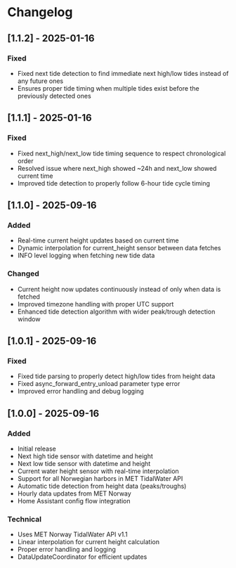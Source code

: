# Changelog

## [1.1.2] - 2025-01-16

### Fixed
- Fixed next tide detection to find immediate next high/low tides instead of any future ones
- Ensures proper tide timing when multiple tides exist before the previously detected ones

## [1.1.1] - 2025-01-16

### Fixed
- Fixed next_high/next_low tide timing sequence to respect chronological order
- Resolved issue where next_high showed ~24h and next_low showed current time
- Improved tide detection to properly follow 6-hour tide cycle timing

## [1.1.0] - 2025-09-16

### Added
- Real-time current height updates based on current time
- Dynamic interpolation for current_height sensor between data fetches
- INFO level logging when fetching new tide data

### Changed
- Current height now updates continuously instead of only when data is fetched
- Improved timezone handling with proper UTC support
- Enhanced tide detection algorithm with wider peak/trough detection window

## [1.0.1] - 2025-09-16

### Fixed
- Fixed tide parsing to properly detect high/low tides from height data
- Fixed async_forward_entry_unload parameter type error
- Improved error handling and debug logging

## [1.0.0] - 2025-09-16

### Added
- Initial release
- Next high tide sensor with datetime and height
- Next low tide sensor with datetime and height  
- Current water height sensor with real-time interpolation
- Support for all Norwegian harbors in MET TidalWater API
- Automatic tide detection from height data (peaks/troughs)
- Hourly data updates from MET Norway
- Home Assistant config flow integration

### Technical
- Uses MET Norway TidalWater API v1.1
- Linear interpolation for current height calculation
- Proper error handling and logging
- DataUpdateCoordinator for efficient updates